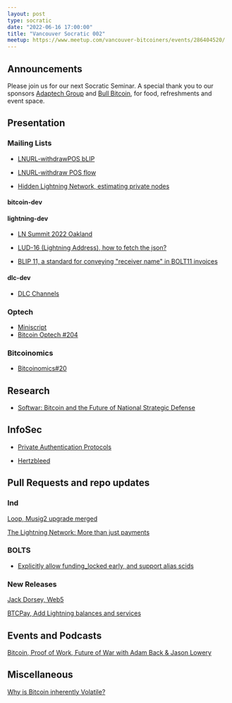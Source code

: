 ```yaml
---
layout: post
type: socratic
date: "2022-06-16 17:00:00"
title: "Vancouver Socratic 002"
meetup: https://www.meetup.com/vancouver-bitcoiners/events/286404520/
---
```


## Announcements
Please join us for our next Socratic Seminar. A special thank you to our sponsors [Adaptech Group](https://adaptechgroup.com/) and [Bull Bitcoin](https://www.bullbitcoin.com/), for food, refreshments and event space.

## Presentation

<!-- ## Mailing Lists  Bitcoin Optech -->

### Mailing Lists

- [LNURL-withdrawPOS bLIP](https://lists.linuxfoundation.org/pipermail/lightning-dev/2022-June/003597.html)

- [LNURL-withdraw POS flow](https://github.com/lightning/blips/pull/16)

- [Hidden Lightning Network, estimating private nodes](https://github.com/BitcoinDevShop/hidden-lightning-network)

#### bitcoin-dev

#### lightning-dev

- [LN Summit 2022 Oakland](https://lists.linuxfoundation.org/pipermail/lightning-dev/2022-June/003600.html)

- [LUD-16 (Lightning Address), how to fetch the json?](https://github.com/fiatjaf/lnurl-rfc/issues/93)

- [BLIP 11, a standard for conveying "receiver name" in BOLT11 invoices](https://github.com/lightning/blips/blob/master/blip-0011.md)

#### dlc-dev

- [DLC Channels](https://github.com/discreetlogcontracts/dlcspecs/pull/196)

### Optech

- [Miniscript](https://bitcoinops.org/en/topics/miniscript/)
- [Bitcoin Optech #204](https://bitcoinops.org/en/newsletters/2022/06/15/)

### Bitcoinomics

- [Bitcoinomics#20](https://only21.substack.com/p/202220?s=r)

<!-- ## Network Data -->

## Research

- [Softwar: Bitcoin and the Future of National Strategic Defense](https://twitter.com/JasonPLowery/status/1533925550598889478)

## InfoSec

- [Private Authentication Protocols](https://github.com/sipa/writeups/tree/main/private-authentication-protocols)

- [Hertzbleed](https://www.hertzbleed.com/)

## Pull Requests and repo updates

<!-- ### Bitcoin Core    -->

<!-- ### rust-bitcoin -->

<!-- ### secp256k1 -->

<!-- ### secp256k1-zkp -->

<!-- ### BIPs -->

<!-- ### eclair -->

<!-- ### c-lightning -->

### lnd

[Loop, Musig2 upgrade merged](https://github.com/lightninglabs/loop/pull/497)

[The Lightning Network: More than just payments](https://cdn.jb55.com/talk.pdf)

<!-- ### rust-lightning -->

### BOLTS

- [Explicitly allow funding_locked early, and support alias scids](https://github.com/lightning/bolts/pull/910)

### New Releases

[Jack Dorsey, Web5](https://developer.tbd.website/projects/web5)

[BTCPay, Add Lightning balances and services](https://github.com/btcpayserver/btcpayserver/pull/3838)

## Events and Podcasts

[Bitcoin, Proof of Work, Future of War with Adam Back & Jason Lowery](https://www.youtube.com/watch?v=37w4vxeYL8U)

<!-- ## Mining -->

## Miscellaneous
[Why is Bitcoin inherently Volatile?](https://gist.github.com/fernandonm/81cb21bdce0910055de32b98ee4119e1)
